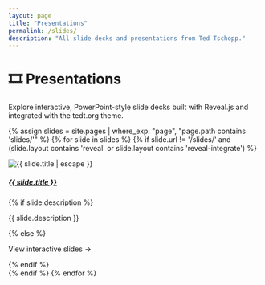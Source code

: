 ```yaml
---
layout: page
title: "Presentations"
permalink: /slides/
description: "All slide decks and presentations from Ted Tschopp."
---
```


# 🎞 Presentations

Explore interactive, PowerPoint-style slide decks built with Reveal.js and integrated with the tedt.org theme.

<div class="row row-cols-1 row-cols-md-2 row-cols-lg-3 g-4 mt-3">

{% assign slides = site.pages | where_exp: "page", "page.path contains 'slides/'" %}
{% for slide in slides %}
  {% if slide.url != '/slides/' and (slide.layout contains 'reveal' or slide.layout contains 'reveal-integrate') %}
  <div class="col">
    <div class="card h-100 shadow-sm border-0">
      <div class="ratio ratio-16x9">
        <img src="{{ slide.image | default: '/img/categories/prompt_library.webp' }}" 
             class="card-img-top object-fit-cover" 
             alt="{{ slide.title | escape }}">
      </div>
      <div class="card-body">
        <h5 class="card-title"><a href="{{ slide.url | relative_url }}">{{ slide.title }}</a></h5>
        {% if slide.description %}
          <p class="card-text text-muted small">{{ slide.description }}</p>
        {% else %}
          <p class="card-text text-muted small">View interactive slides →</p>
        {% endif %}
      </div>
    </div>
  </div>
  {% endif %}
{% endfor %}

</div>
